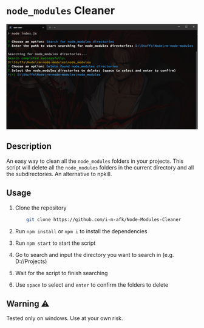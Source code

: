 # `node_modules` Cleaner

![Image](image.png)

## Description

An easy way to clean all the `node_modules` folders in your projects. This script will delete all the `node_modules` folders in the current directory and all the subdirectories.
An alternative to npkill.

## Usage

1. Clone the repository

   ```bash
       git clone https://github.com/i-m-afk/Node-Modules-Cleaner
   ```

2. Run `npm install` or `npm i` to install the dependencies
3. Run `npm start` to start the script
4. Go to search and input the directory you want to search in (e.g. D://Projects)
5. Wait for the script to finish searching
6. Use `space` to select and `enter` to confirm the folders to delete

## Warning ⚠️

Tested only on windows. Use at your own risk.
